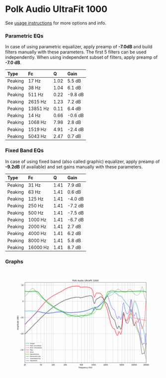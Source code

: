# Polk Audio UltraFit 1000
See [usage instructions](https://github.com/jaakkopasanen/AutoEq#usage) for more options and info.

### Parametric EQs
In case of using parametric equalizer, apply preamp of **-7.0dB** and build filters manually
with these parameters. The first 5 filters can be used independently.
When using independent subset of filters, apply preamp of **-7.0 dB**.

| Type    | Fc       |    Q | Gain    |
|:--------|:---------|:-----|:--------|
| Peaking | 17 Hz    | 1.02 | 5.5 dB  |
| Peaking | 38 Hz    | 1.04 | 6.1 dB  |
| Peaking | 511 Hz   | 0.22 | -9.8 dB |
| Peaking | 2615 Hz  | 1.23 | 7.2 dB  |
| Peaking | 13851 Hz | 0.11 | 6.4 dB  |
| Peaking | 14 Hz    | 0.66 | -0.6 dB |
| Peaking | 1068 Hz  | 7.98 | 2.8 dB  |
| Peaking | 1519 Hz  | 4.91 | -2.4 dB |
| Peaking | 5043 Hz  | 2.47 | 0.7 dB  |

### Fixed Band EQs
In case of using fixed band (also called graphic) equalizer, apply preamp of **-9.2dB**
(if available) and set gains manually with these parameters.

| Type    | Fc       |    Q | Gain    |
|:--------|:---------|:-----|:--------|
| Peaking | 31 Hz    | 1.41 | 7.9 dB  |
| Peaking | 63 Hz    | 1.41 | 0.6 dB  |
| Peaking | 125 Hz   | 1.41 | -4.0 dB |
| Peaking | 250 Hz   | 1.41 | -7.2 dB |
| Peaking | 500 Hz   | 1.41 | -7.5 dB |
| Peaking | 1000 Hz  | 1.41 | -6.7 dB |
| Peaking | 2000 Hz  | 1.41 | 2.7 dB  |
| Peaking | 4000 Hz  | 1.41 | 6.2 dB  |
| Peaking | 8000 Hz  | 1.41 | 5.8 dB  |
| Peaking | 16000 Hz | 1.41 | 8.7 dB  |

### Graphs
![](./Polk%20Audio%20UltraFit%201000.png)